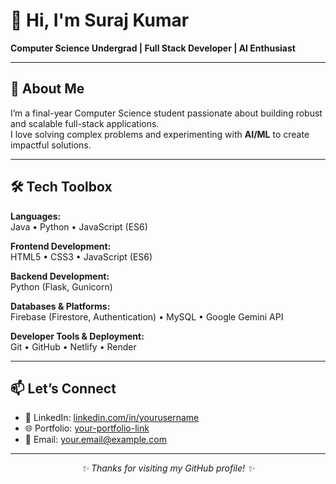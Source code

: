 # 👋 Hi, I'm Suraj Kumar  

**Computer Science Undergrad | Full Stack Developer | AI Enthusiast**

---

## 🚀 About Me  
I’m a final-year Computer Science student passionate about building robust and scalable full-stack applications.  
I love solving complex problems and experimenting with **AI/ML** to create impactful solutions.  

---

## 🛠️ Tech Toolbox  

**Languages:**  
Java • Python • JavaScript (ES6)  

**Frontend Development:**  
HTML5 • CSS3 • JavaScript (ES6)  

**Backend Development:**  
Python (Flask, Gunicorn)  

**Databases & Platforms:**  
Firebase (Firestore, Authentication) • MySQL • Google Gemini API  

**Developer Tools & Deployment:**  
Git • GitHub • Netlify • Render  

---

## 📫 Let’s Connect  
- 💼 LinkedIn: [linkedin.com/in/yourusername](#)  
- 🌐 Portfolio: [your-portfolio-link](#)  
- 📧 Email: your.email@example.com  

---

<p align="center"><em>✨ Thanks for visiting my GitHub profile! ✨</em></p>
